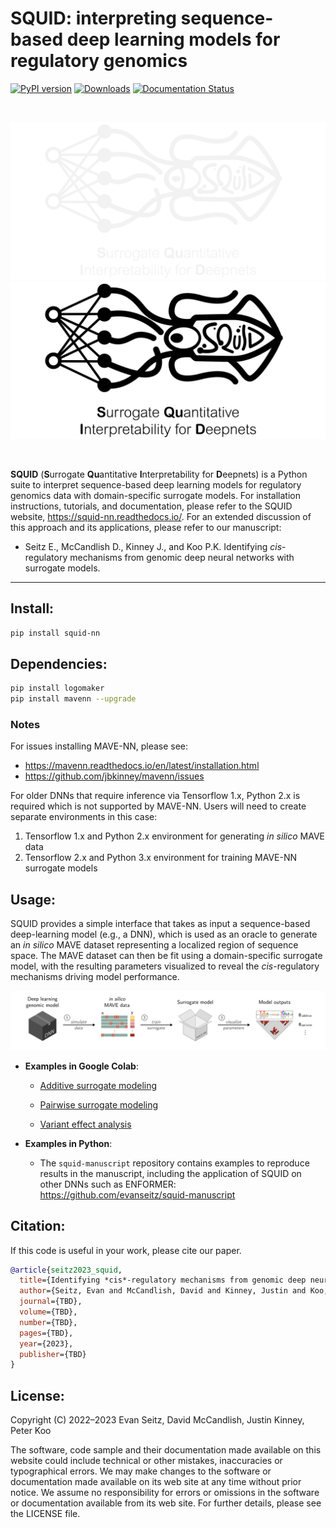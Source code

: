 SQUID: interpreting sequence-based deep learning models for regulatory genomics
========================================================================
[![PyPI version](https://badge.fury.io/py/squid-nn.svg)](https://badge.fury.io/py/squid-nn)
[![Downloads](https://static.pepy.tech/badge/squid-nn)](https://pepy.tech/project/squid-nn)
[![Documentation Status](https://readthedocs.org/projects/squid-nn/badge/?version=latest)](https://squid-nn.readthedocs.io/en/latest/?badge=latest)

<br/>

![logo_dark](./images/logo_dark.png#gh-dark-mode-only)
![logo_light](./images/logo_light.png#gh-light-mode-only)

<br/>

**SQUID** (**S**urrogate **Qu**antitative **I**nterpretability for **D**eepnets) is a Python suite to interpret sequence-based deep learning models for regulatory genomics data with domain-specific surrogate models. For installation instructions, tutorials, and documentation, please refer to the SQUID website, https://squid-nn.readthedocs.io/. For an extended discussion of this approach and its applications, please refer to our manuscript:

* Seitz E., McCandlish D., Kinney J., and Koo P.K. Identifying *cis*-regulatory mechanisms from genomic deep neural networks with surrogate models.
<!--- <em>Genome Biol</em> **23**, 98 (2022). https://doi.org/10.1186/s13059-022-02661-7 --->
---

## Install:

```bash
pip install squid-nn
```

## Dependencies:

```bash
pip install logomaker
pip install mavenn --upgrade
```

### Notes

For issues installing MAVE-NN, please see:
- https://mavenn.readthedocs.io/en/latest/installation.html
- https://github.com/jbkinney/mavenn/issues

For older DNNs that require inference via Tensorflow 1.x, Python 2.x is required which is not supported by MAVE-NN. Users will need to create separate environments in this case:
1. Tensorflow 1.x and Python 2.x environment for generating *in silico* MAVE data
2. Tensorflow 2.x and Python 3.x environment for training MAVE-NN surrogate models


## Usage:
SQUID provides a simple interface that takes as input a sequence-based deep-learning model (e.g., a DNN), which is used as an oracle to generate an *in silico* MAVE dataset representing a localized region of sequence space. The MAVE dataset can then be fit using a domain-specific surrogate model, with the resulting parameters visualized to reveal the *cis*-regulatory mechanisms driving model performance.

<img src="images/framework.png" alt="fig" width="1000"/>

- **Examples in Google Colab**:

	- [Additive surrogate modeling](https://colab.research.google.com/drive/12HR8Vu_8ji3Ac1wli4wgqx1J0YB73JF_?usp=sharing)

	- [Pairwise surrogate modeling](https://colab.research.google.com/drive/1eKC78YE2l49mQFOlnA9Xr1Y9IO121Va5?usp=sharing)
	
	- [Variant effect analysis](https://colab.research.google.com/drive/1wtpT1FF5nu1etTDOaV3A7ByXhuLqK071?usp=sharing)
	
- **Examples in Python**: 

	- The `squid-manuscript` repository contains examples to reproduce results in the manuscript, including the application of SQUID on other DNNs such as ENFORMER: https://github.com/evanseitz/squid-manuscript


## Citation:
If this code is useful in your work, please cite our paper.

```bibtex
@article{seitz2023_squid,
  title={Identifying *cis*-regulatory mechanisms from genomic deep neural networks using surrogate models},
  author={Seitz, Evan and McCandlish, David and Kinney, Justin and Koo, Peter},
  journal={TBD},
  volume={TBD},
  number={TBD},
  pages={TBD},
  year={2023},
  publisher={TBD}
}
```

## License:
Copyright (C) 2022–2023 Evan Seitz, David McCandlish, Justin Kinney, Peter Koo

The software, code sample and their documentation made available on this website could include technical or other mistakes, inaccuracies or typographical errors. We may make changes to the software or documentation made available on its web site at any time without prior notice. We assume no responsibility for errors or omissions in the software or documentation available from its web site. For further details, please see the LICENSE file.
